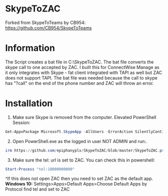 # SkypeToZAC
Forked from SkypeToTeams by CB954: https://github.com/CB954/SkypeToTeams

# Information
The Script creates a bat file in C:\SkypeToZAC. The bat file converts the skype call to one accepted by ZAC. I built this for ConnectWise Manage as it only integrates with Skype - fat client integrated with TAPI as well but ZAC does not support TAPI. The bat file was needed because the call to skype has "?call" on the end of the phone number and ZAC will throw an error.

# Installation
1. Make sure Skype is removed from the computer. Elevated PowerShell Session:
 ```powershell
Get-AppxPackage Microsoft.SkypeApp -AllUsers -ErrorAction SilentlyContinue -WarningAction SilentlyContinue | Remove-AppPackage -AllUsers -ErrorAction SilentlyContinue -WarningAction SilentlyContinue
```
2. Open PowerShell.exe as the logged in user NOT ADMIN and run:.
```powershell
irm https://github.com/epiphanyplx/SkypeToZAC/blob/master/SkypeToZAC.ps1 | iex
```
3. Make sure the tel: url is set to ZAC. You can check this in powershell: 
```powershell
Start-Process "tel:18000000000"
``` 
^If this does not open ZAC then you need to set ZAC as the default app. 
<br>**Windows 10:** Settings>Apps>Default Apps>Choose Default Apps by Protocol find tel and set to ZAC

